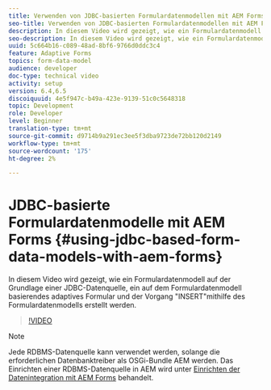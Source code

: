 ```yaml
---
title: Verwenden von JDBC-basierten Formulardatenmodellen mit AEM Forms
seo-title: Verwenden von JDBC-basierten Formulardatenmodellen mit AEM Forms
description: In diesem Video wird gezeigt, wie ein Formulardatenmodell auf der Grundlage einer JDBC-Datenquelle, ein auf dem Formulardatenmodell basierendes adaptives Formular und der Vorgang "INSERT"mithilfe des Formulardatenmodells erstellt werden.
seo-description: In diesem Video wird gezeigt, wie ein Formulardatenmodell auf der Grundlage einer JDBC-Datenquelle, ein auf dem Formulardatenmodell basierendes adaptives Formular und der Vorgang "INSERT"mithilfe des Formulardatenmodells erstellt werden.
uuid: 5c664b16-c089-48ad-8bf6-9766d0ddc3c4
feature: Adaptive Forms
topics: form-data-model
audience: developer
doc-type: technical video
activity: setup
version: 6.4,6.5
discoiquuid: 4e5f947c-b49a-423e-9139-51c0c5648318
topic: Development
role: Developer
level: Beginner
translation-type: tm+mt
source-git-commit: d9714b9a291ec3ee5f3dba9723de72bb120d2149
workflow-type: tm+mt
source-wordcount: '175'
ht-degree: 2%

---
```



# JDBC-basierte Formulardatenmodelle mit AEM Forms {#using-jdbc-based-form-data-models-with-aem-forms}

In diesem Video wird gezeigt, wie ein Formulardatenmodell auf der Grundlage einer JDBC-Datenquelle, ein auf dem Formulardatenmodell basierendes adaptives Formular und der Vorgang &quot;INSERT&quot;mithilfe des Formulardatenmodells erstellt werden.

>[!VIDEO](https://video.tv.adobe.com/v/17736/?quality=9&learn=on)

>[!NOTE]
>
>Jede RDBMS-Datenquelle kann verwendet werden, solange die erforderlichen Datenbanktreiber als OSGi-Bundle AEM werden. Das Einrichten einer RDBMS-Datenquelle in AEM wird unter [Einrichten der Datenintegration mit AEM Forms](/help/forms/adaptive-forms/data-integration-technical-video-setup.md) behandelt.

